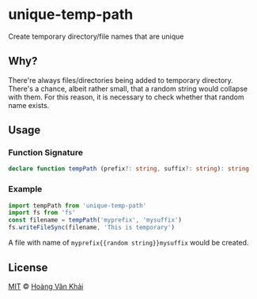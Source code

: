 # unique-temp-path

Create temporary directory/file names that are unique

## Why?

There're always files/directories being added to temporary directory. There's a chance, albeit rather small, that a random string would collapse with them. For this reason, it is necessary to check whether that random name exists.

## Usage

### Function Signature

```typescript
declare function tempPath (prefix?: string, suffix?: string): string
```

### Example

```javascript
import tempPath from 'unique-temp-path'
import fs from 'fs'
const filename = tempPath('myprefix', 'mysuffix')
fs.writeFileSync(filename, 'This is temporary')
```

A file with name of `myprefix{{random string}}mysuffix` would be created.

## License

[MIT](https://git.io/vhaEz) © [Hoàng Văn Khải](https://github.com/KSXGitHub)
